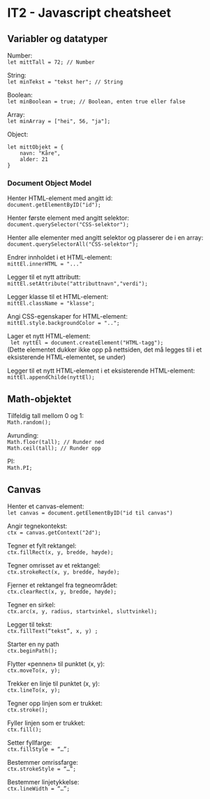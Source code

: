 # IT2 - Javascript cheatsheet

## Variabler og datatyper

Number:   
`
let mittTall = 72; // Number
`

String:  
`
let minTekst = "tekst her"; // String
`

Boolean:  
`
let minBoolean = true; // Boolean, enten true eller false
`

Array:  
`
let minArray = ["hei", 56, "ja"];
`

Object:
```
let mittObjekt = {
    navn: "Kåre",
    alder: 21
}
```

### Document Object Model
Henter HTML-element med angitt id:  
`
document.getElementByID("id");
`  

Henter første element med angitt selektor:  
`
document.querySelector("CSS-selektor");
`

Henter alle elementer med angitt selektor og plasserer de i en array:  
`
document.querySelectorAll("CSS-selektor");
`

Endrer innholdet i et HTML-element:  
`
mittEl.innerHTML = "..."
`

Legger til et nytt attributt:  
`
mittEl.setAttribute("attributtnavn","verdi");
`

Legger klasse til et HTML-element:  
`
mittEl.className = "klasse";
`  

Angi CSS-egenskaper for HTML-element:  
`
mittEl.style.backgroundColor = "..";
`


Lager et nytt HTML-element:   
` 
let nyttEl = document.createElement("HTML-tagg");
`  
(Dette elementet dukker ikke opp på nettsiden, det må legges til i et eksisterende HTML-elementet, se under)


Legger til et nytt HTML-element i et eksisterende HTML-element:  
`
mittEl.appendChilde(nyttEl);
`  

## Math-objektet

Tilfeldig tall mellom 0 og 1:  
`
Math.random();
`

Avrunding:  
`
Math.floor(tall); // Runder ned
`  
`
Math.ceil(tall); // Runder opp
`

PI:  
`
Math.PI;
`

## Canvas

Henter et canvas-element:  
`let canvas = document.getElementByID("id til canvas")`

Angir tegnekontekst:  
`
ctx = canvas.getContext("2d");
`


Tegner et fylt rektangel:  
`
ctx.fillRect(x, y, bredde, høyde);
`

Tegner omrisset av et rektangel:  
`
ctx.strokeRect(x, y, bredde, høyde);
`

Fjerner et rektangel fra tegneområdet:  
`
ctx.clearRect(x, y, bredde, høyde);
`

Tegner en sirkel:  
`
ctx.arc(x, y, radius, startvinkel, sluttvinkel);
`

Legger til tekst:  
`
ctx.fillText(“tekst”, x, y) ;
`

Starter en ny path  
`
ctx.beginPath();
`

Flytter «pennen» til punktet (x, y):  
`
ctx.moveTo(x, y);
`

Trekker en linje til punktet (x, y):  
`
ctx.lineTo(x, y);
`

Tegner opp linjen som er trukket:  
`
ctx.stroke();
`

Fyller linjen som er trukket:  
`
ctx.fill();
`

Setter fyllfarge:  
`
ctx.fillStyle = “…”;
`

Bestemmer omrissfarge:  
`
ctx.strokeStyle = “…”;
`

Bestemmer linjetykkelse:  
`
ctx.lineWidth = “…”;
`